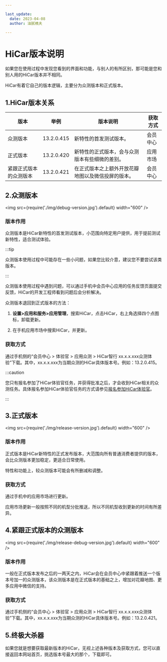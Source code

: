 ```yaml
---

last_update:
  date: 2023-04-08
  author: 油腻樵夫

---
```


# HiCar版本说明

如果您在使用过程中发现您看到的界面和功能，与别人的有所区别，那可能是您和别人用的HiCar版本并不相同。

HiCar有着它自己的版本逻辑，主要分为众测版本和正式版本。

## 1.HiCar版本关系

| 版本          | 举例         | 版本说明                      | 获取方式 |
| ----------- | ---------- | ------------------------- | ---- |
| 众测版本        | 13.2.0.415 | 新特性的首发测试版本。               | 会员中心 |
| 正式版本        | 13.2.0.420 | 新特性的正式版本，会与众测版本有些细微的差别。   | 应用市场 |
| 紧跟正式版本的众测版本 | 13.2.0.421 | 在正式版本之上额外开放花瓣地图以及微信投屏的版本。 | 会员中心 |

## 2.众测版本

<img
  src={require('./img/debug-version.jpg').default}
  width="600" 
/>

### 版本作用

众测版本是HiCar新特性的首发测试版本，小范围向特定用户提供，用于提前测试新特性，适合测试体验。

:::tip

众测版本使用过程中可能存在一些小问题，如果您比较介意，建议您不要尝试该类版本。

:::

众测版本使用过程中遇到问题，可以通过手机中会员中心应用的任务反馈页面提交反馈，HiCar的开发工程师看到问题后会分析解决。

众测版本退回到正式版本的方法：

1. **设置>应用和服务>应用管理**，搜索HiCar，点击HiCar，右上角选择四个点图标，卸载更新。

2. 在手机应用市场中搜索HiCar，并更新。

### 获取方式

通过手机侧的“会员中心 > 体验官 > 应用众测 > HiCar智行 xx.x.x.xxx众测体验”下载。其中，xx.x.x.xxx为当期众测的HiCar具体版本号。例如：13.2.0.415。

:::caution

您只有报名参加了HiCar体验官任务，并获得批准之后，才会收到HiCar相关的众测任务。具体报名参加HiCar体验官任务的方式请参见[报名参加HiCar体验官](https://mp.weixin.qq.com/s?__biz=MzU4ODg0MDI4Nw==&mid=2247484067&idx=1&sn=51b56b23ea8dd83ec78bbfc62fbb5269&chksm=fdd7ee93caa06785c6323002580d9adeee549eae7fb78c0517cc84952e99ea44228ff0959474&token=1335057761&lang=zh_CN#rd)。

:::

## 3.正式版本

<img
  src={require('./img/release-version.jpg').default}
  width="600" 
/>

### 版本作用

正式版本是HiCar新特性的正式发布版本，大范围向所有普通消费者提供的版本，会比众测版本更加稳定，更适合日常使用。

特性和功能上，较众测版本可能会有所删减和调整。

### 获取方式

通过手机中的应用市场进行更新。

应用市场更新一般按照不同的机型分批推送，所以不同机型收到更新的时间有所差异。

## 4.紧跟正式版本的众测版本

<img
  src={require('./img/release-debug-version.jpg').default}
  width="600" 
/>

### 版本作用

一般在正式版本发布之后的一两天之内，HiCar会在会员中心中紧跟着推送一个版本号加一的众测版本，该众测版本是在正式版本的基础之上，增加对花瓣地图、更多应用中微信的支持。

### 获取方式

通过手机侧的“会员中心 > 体验官 > 应用众测 > HiCar智行 xx.x.x.xxx众测体验”下载。其中，xx.x.x.xxx为当期众测的HiCar具体版本号。例如：13.2.0.421。

## 5.终极大杀器

如果您就是想要获取最新版本的HiCar，无视上述各种版本及获取方式，您可以直接返回本网站首页，挑选版本号最大的那个，下载即可。
